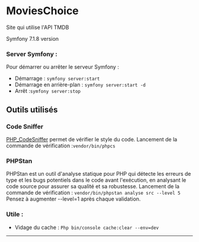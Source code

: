 # MoviesChoice

Site qui utilise l'API TMDB

Symfony 7.1.8 version

### Server Symfony :
Pour démarrer ou arrêter le serveur Symfony :
- Démarrage : `symfony server:start`
- Démarrage en arrière-plan : `symfony server:start -d` 
- Arrêt :`symfony server:stop`

## Outils utilisés
### Code Sniffer 
[PHP_CodeSniffer](https://github.com/PHPCSStandards/PHP_CodeSniffer/) permet de vérifier le style du code.
Lancement de la commande de vérification :```vendor/bin/phpcs```

### PHPStan
PHPStan est un outil d'analyse statique pour PHP qui détecte les erreurs de type et les bugs potentiels dans le code avant l'exécution, en analysant le code source pour assurer sa qualité et sa robustesse. Lancement de la commande de vérification :
```vendor/bin/phpstan analyse src --level 5``` \
Pensez à augmenter --level=1 après chaque validation.

### Utile : 
- Vidage du cache : `Php bin/console cache:clear --env=dev`
---